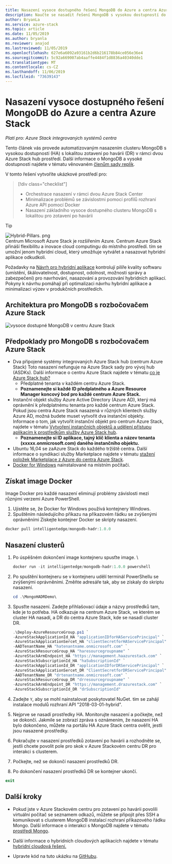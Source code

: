 ```yaml
---
title: Nasazení vysoce dostupného řešení MongoDB do Azure a centra Azure Stack
description: Naučte se nasadit řešení MongoDB s vysokou dostupností do Azure a centra Azure Stack.
author: BryanLa
ms.service: azure-stack
ms.topic: article
ms.date: 11/05/2019
ms.author: bryanla
ms.reviewer: anajod
ms.lastreviewed: 11/05/2019
ms.openlocfilehash: 627e6a6092a93161b2d6b216178b84ce056e36e4
ms.sourcegitcommit: 5c92a669007ab4aaffe4484f1d8836a40340dde1
ms.translationtype: MT
ms.contentlocale: cs-CZ
ms.lasthandoff: 11/06/2019
ms.locfileid: "73639143"
---
```

# <a name="deploy-a-highly-available-mongodb-solution-to-azure-and-azure-stack-hub"></a>Nasazení vysoce dostupného řešení MongoDB do Azure a centra Azure Stack

*Platí pro: Azure Stack integrovaných systémů centra*

Tento článek vás provede automatizovaným nasazením clusteru MongoDB s vysokou dostupností (HA) s lokalitou zotavení po havárii (DR) v rámci dvou Azure Stack hub prostředí. Další informace o MongoDB a vysoké dostupnosti najdete v tématu věnovaném [členům sady replik](https://docs.mongodb.com/manual/core/replica-set-members/).

V tomto řešení vytvoříte ukázkové prostředí pro:

> [!div class="checklist"]
> - Orchestrace nasazení v rámci dvou Azure Stack Center
> - Minimalizace problémů se závislostmi pomocí profilů rozhraní Azure API pomocí Docker
> - Nasazení základního vysoce dostupného clusteru MongoDB s lokalitou pro zotavení po havárii


> [!Tip]  
> ![Hybrid-Pillars. png](./media/solution-deployment-guide-cross-cloud-scaling/hybrid-pillars.png)  
> Centrum Microsoft Azure Stack je rozšířením Azure. Centrum Azure Stack přináší flexibilitu a inovace cloud computingu do místního prostředí. tím se umožní jenom hybridní cloud, který umožňuje vytvářet a nasazovat hybridní aplikace odkudkoli.  
> 
> Požadavky na [Návrh pro hybridní aplikace](overview-app-design-considerations.md) kontrolují pilíře kvality softwaru (umístění, škálovatelnost, dostupnost, odolnost, možnosti správy a zabezpečení) pro navrhování, nasazování a provozování hybridních aplikací. Pokyny k návrhu pomáhají při optimalizaci návrhu hybridní aplikace a minimalizaci výzev v produkčních prostředích.



## <a name="architecture-for-mongodb-with-azure-stack-hub"></a>Architektura pro MongoDB s rozbočovačem Azure Stack

![vysoce dostupné MongoDB v centru Azure Stack](media/solution-deployment-guide-mongodb-ha/image1.png)

## <a name="prerequisites-for-mongodb-with-azure-stack-hub"></a>Předpoklady pro MongoDB s rozbočovačem Azure Stack

  - Dva připojené systémy integrovaných Azure Stack hub (centrum Azure Stack) Toto nasazení nefunguje na Azure Stack sady pro vývoj hub (ASDKs). Další informace o centru Azure Stack najdete v tématu [co je Azure Stack hub?](https://azure.microsoft.com/overview/azure-stack/)
      - Předplatné tenanta v každém centru Azure Stack.    
      - **Poznamenejte si každé ID předplatného a Azure Resource Manager koncový bod pro každé centrum Azure Stack.**
  - Instanční objekt služby Azure Active Directory (Azure AD), který má oprávnění k předplatnému tenanta pro každé centrum Azure Stack. Pokud jsou centra Azure Stack nasazená v různých klientech služby Azure AD, možná budete muset vytvořit dva instanční objekty. Informace o tom, jak vytvořit instanční objekt pro centrum Azure Stack, najdete v tématu [Vytvoření instančních objektů a udělení přístupu aplikacím k prostředkům služby Azure Stack hub](https://docs.microsoft.com/azure-stack/user/azure-stack-create-service-principals).    
      - **Poznamenejte si ID aplikace, tajný klíč klienta a název tenanta (xxxxx.onmicrosoft.com) daného instančního objektu.**
  - Ubuntu 16,04 se zaAzure Stack do každého tržiště centra. Další informace o syndikaci služby Marketplace najdete v tématu [stažení položek Marketplace z Azure do centra Azure Stack](https://docs.microsoft.com/azure-stack/operator/azure-stack-download-azure-marketplace-item).
  - [Docker for Windows](https://docs.docker.com/docker-for-windows/) nainstalované na místním počítači.

## <a name="get-the-docker-image"></a>Získat image Docker

Image Docker pro každé nasazení eliminují problémy závislosti mezi různými verzemi Azure PowerShell.
1.  Ujistěte se, že Docker for Windows používá kontejnery Windows.
2.  Spuštěním následujícího příkazu na příkazovém řádku se zvýšenými oprávněními Získejte kontejner Docker se skripty nasazení.
```powershell  
docker pull intelligentedge/mongodb-hadr:1.0.0
```

## <a name="deploy-the-clusters"></a>Nasazení clusterů

1.  Po úspěšném dokončení image kontejneru spusťte image. \

    ```powershell  
    docker run -it intelligentedge/mongodb-hadr:1.0.0 powershell
    ```

2.  Po spuštění kontejneru se v kontejneru udělí terminál PowerShellu se zvýšenými oprávněními. Změňte adresáře tak, aby se získaly do skriptu nasazení.

    ```powershell  
    cd .\MongoHADRDemo\
    ```

3.  Spusťte nasazení. Zadejte přihlašovací údaje a názvy prostředků tam, kde je to potřeba. HA odkazuje na centrum Azure Stack, ve kterém se cluster HA nasadí, a DR do centra Azure Stack, kde se nasadí cluster DR.

    ```powershell
    .\Deploy-AzureResourceGroup.ps1 `
    -AzureStackApplicationId_HA "applicationIDforHAServicePrincipal" `
    -AzureStackApplicationSercet_HA "clientSecretforHAServicePrincipal" `
    -AADTenantName_HA "hatenantname.onmicrosoft.com" `
    -AzureStackResourceGroup_HA "haresourcegroupname" `
    -AzureStackArmEndpoint_HA "https://management.haazurestack.com" `
    -AzureStackSubscriptionId_HA "haSubscriptionId" `
    -AzureStackApplicationId_DR "applicationIDforDRServicePrincipal" `
    -AzureStackApplicationSercet_DR "ClientSecretforDRServicePrincipal" `
    -AADTenantName_DR "drtenantname.onmicrosoft.com" `
    -AzureStackResourceGroup_DR "drresourcegroupname" `
    -AzureStackArmEndpoint_DR "https://management.drazurestack.com" `
    -AzureStackSubscriptionId_DR "drSubscriptionId"
    ```

4.  Zadejte `Y`, aby se mohl nainstalovat poskytovatel NuGet. tím se zahájí instalace modulů rozhraní API "2018-03-01-hybrid".

5.  Nejprve se nasadí prostředky HA. Monitorujte nasazení a počkejte, než se dokončí. Jakmile se zobrazí zpráva s oznámením, že nasazení HA bylo dokončeno, můžete na portálu HA Azure Stack centra ověřit, jestli jsou nasazené prostředky. 

6.  Pokračujte v nasazení prostředků zotavení po havárii a rozhodněte se, jestli chcete povolit pole pro skok v Azure Stackovém centru DR pro interakci s clusterem.

7.  Počkejte, než se dokončí nasazení prostředků DR.

8.  Po dokončení nasazení prostředků DR se kontejner ukončí.

  ```powershell
  exit
  ```

## <a name="next-steps"></a>Další kroky

  - Pokud jste v Azure Stackovém centru pro zotavení po havárii povolili virtuální počítač se seznamem odkazů, můžete se připojit přes SSH a komunikovat s clusterem MongoDB instalací rozhraní příkazového řádku Mongo. Další informace o interakci s MongoDB najdete v tématu [prostředí Mongo](https://docs.mongodb.com/manual/mongo/).

  - Další informace o hybridních cloudových aplikacích najdete v tématu [hybridní cloudová řešení.](https://aka.ms/azsdevtutorials)

  - Upravte kód na tuto ukázku na [GitHubu](https://github.com/Azure-Samples/azure-intelligent-edge-patterns).
